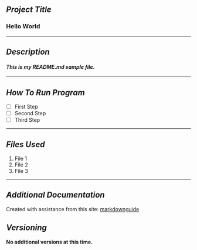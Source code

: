## _Project Title_ ##
### Hello World ###
---
## _Description_ ##
#### *_This is my README.md sample file._*
---
## _How To Run Program_ ##
- [ ] First Step 
- [ ] Second Step
- [ ] Third Step
___
## _Files Used_ ##
1. File 1
2. File 2
3. File 3
___
## _Additional Documentation_ ##
Created with assistance from this site: [markdownguide](https://www.markdownguide.org/cheat-sheet/)
## _Versioning_ ##
**No additional versions at this time.**
